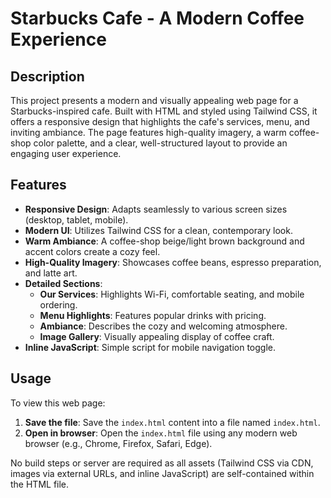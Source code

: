 # Starbucks Cafe - A Modern Coffee Experience

## Description
This project presents a modern and visually appealing web page for a Starbucks-inspired cafe. Built with HTML and styled using Tailwind CSS, it offers a responsive design that highlights the cafe's services, menu, and inviting ambiance. The page features high-quality imagery, a warm coffee-shop color palette, and a clear, well-structured layout to provide an engaging user experience.

## Features
*   **Responsive Design**: Adapts seamlessly to various screen sizes (desktop, tablet, mobile).
*   **Modern UI**: Utilizes Tailwind CSS for a clean, contemporary look.
*   **Warm Ambiance**: A coffee-shop beige/light brown background and accent colors create a cozy feel.
*   **High-Quality Imagery**: Showcases coffee beans, espresso preparation, and latte art.
*   **Detailed Sections**:
    *   **Our Services**: Highlights Wi-Fi, comfortable seating, and mobile ordering.
    *   **Menu Highlights**: Features popular drinks with pricing.
    *   **Ambiance**: Describes the cozy and welcoming atmosphere.
    *   **Image Gallery**: Visually appealing display of coffee craft.
*   **Inline JavaScript**: Simple script for mobile navigation toggle.

## Usage
To view this web page:

1.  **Save the file**: Save the `index.html` content into a file named `index.html`.
2.  **Open in browser**: Open the `index.html` file using any modern web browser (e.g., Chrome, Firefox, Safari, Edge).

No build steps or server are required as all assets (Tailwind CSS via CDN, images via external URLs, and inline JavaScript) are self-contained within the HTML file.
